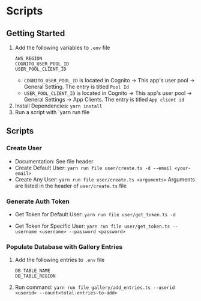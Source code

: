 # Scripts

## Getting Started

1. Add the following variables to `.env` file
   ```
   AWS_REGION
   COGNITO_USER_POOL_ID
   USER_POOL_CLIENT_ID
   ```
   - `COGNITO_USER_POOL_ID` is located in Cognito -> This app's user pool -> General Setting. The entry is titled `Pool Id`
   - `USER_POOL_CLIENT_ID` is located in Cognito -> This app's user pool -> General Settings -> App Clients. The entry is titled `App client id`
2. Install Dependencies: `yarn install`
3. Run a script with `yarn run file <filename>

## Scripts

### Create User

- Documentation: See file header
- Create Default User: `yarn run file user/create.ts -d --email <your-email>`
- Create Any User: `yarn run file user/create.ts <arguments>`
  Arguments are listed in the header of `user/create.ts` file

### Generate Auth Token

- Get Token for Default User: `yarn run file user/get_token.ts -d`

- Get Token for Specific User: `yarn run file user/get_token.ts --username <username> --password <password>`

### Populate Database with Gallery Entries

1. Add the following entries to `.env` file
   ```
   DB_TABLE_NAME
   DB_TABLE_REGION
   ```
2. Run command: `yarn run file gallery/add_entries.ts --userid <userid> --count<total-entries-to-add>`

